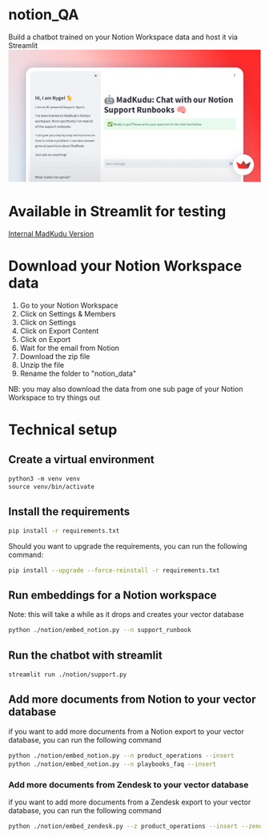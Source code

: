 # notion_QA

Build a chatbot trained on your Notion Workspace data and host it via Streamlit
![Alt text](image.png)

# Available in Streamlit for testing

[Internal MadKudu Version](https://mk-support-runbook.streamlit.app/)

# Download your Notion Workspace data

1. Go to your Notion Workspace
2. Click on Settings & Members
3. Click on Settings
4. Click on Export Content
5. Click on Export
6. Wait for the email from Notion
7. Download the zip file
8. Unzip the file
9. Rename the folder to "notion_data"

NB: you may also download the data from one sub page of your Notion Workspace to try things out

# Technical setup

## Create a virtual environment

```
python3 -m venv venv
source venv/bin/activate
```

## Install the requirements

```bash
pip install -r requirements.txt
```

Should you want to upgrade the requirements, you can run the following command:

```bash
pip install --upgrade --force-reinstall -r requirements.txt
```

## Run embeddings for a Notion workspace

Note: this will take a while as it drops and creates your vector database

```bash
python ./notion/embed_notion.py --n support_runbook
```

## Run the chatbot with streamlit

```bash
streamlit run ./notion/support.py
```

## Add more documents from Notion to your vector database

if you want to add more documents from a Notion export to your vector database, you can run the following command

```bash
python ./notion/embed_notion.py --n product_operations --insert
python ./notion/embed_notion.py --n playbooks_faq --insert
```

### Add more documents from Zendesk to your vector database

if you want to add more documents from a Zendesk export to your vector database, you can run the following command

```bash
python ./notion/embed_zendesk.py --z product_operations --insert --zendesk
```
